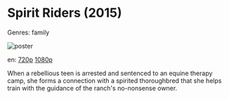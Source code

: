 # Spirit Riders (2015)

Genres: family

![poster](http://image.tmdb.org/t/p/w500/eSVjSP3cmobRqcyjvJXj2XNbQG0.jpg)

en:
  [720p](magnet:?xt=urn:btih:1649491281F17B07C4AFB39E01E663C3345E9673&tr=udp://glotorrents.pw:6969/announce&tr=udp://tracker.opentrackr.org:1337/announce&tr=udp://torrent.gresille.org:80/announce&tr=udp://tracker.openbittorrent.com:80&tr=udp://tracker.coppersurfer.tk:6969&tr=udp://tracker.leechers-paradise.org:6969&tr=udp://p4p.arenabg.ch:1337&tr=udp://tracker.internetwarriors.net:1337)
  [1080p](magnet:?xt=urn:btih:D0E5755C1BEBA69EE6FB4243192ABAF6F777928D&tr=udp://glotorrents.pw:6969/announce&tr=udp://tracker.opentrackr.org:1337/announce&tr=udp://torrent.gresille.org:80/announce&tr=udp://tracker.openbittorrent.com:80&tr=udp://tracker.coppersurfer.tk:6969&tr=udp://tracker.leechers-paradise.org:6969&tr=udp://p4p.arenabg.ch:1337&tr=udp://tracker.internetwarriors.net:1337)
  


When a rebellious teen is arrested and sentenced to an equine therapy camp, she forms a connection with a spirited thoroughbred that she helps train with the guidance of the ranch's no-nonsense owner.